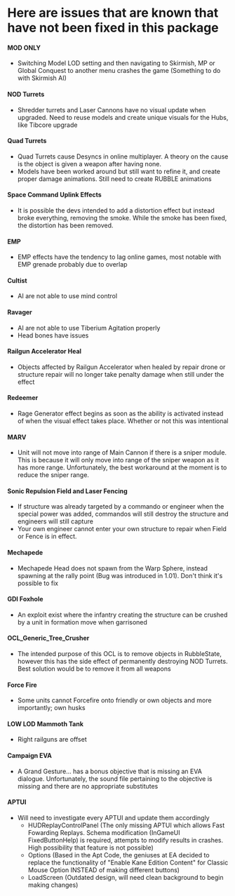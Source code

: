 # Here are issues that are known that have not been fixed in this package

#### MOD ONLY
* Switching Model LOD setting and then navigating to Skirmish, MP or Global Conquest to another menu crashes the game (Something to do with Skirmish AI)

#### NOD Turrets
* Shredder turrets and Laser Cannons have no visual update when upgraded. Need to reuse models and create unique visuals for the Hubs, like Tibcore upgrade

#### Quad Turrets
* Quad Turrets cause Desyncs in online multiplayer. A theory on the cause is the object is given a weapon after having none.
* Models have been worked around but still want to refine it, and create proper damage animations. Still need to create RUBBLE animations

#### Space Command Uplink Effects
* It is possible the devs intended to add a distortion effect but instead broke everything, removing the smoke. While the smoke has been fixed, the distortion has been removed.

#### EMP
* EMP effects have the tendency to lag online games, most notable with EMP grenade probably due to overlap
 
#### Cultist
* AI are not able to use mind control
 
#### Ravager
* AI are not able to use Tiberium Agitation properly
* Head bones have issues
 
#### Railgun Accelerator Heal
* Objects affected by Railgun Accelerator when healed by repair drone or structure repair will no longer take penalty damage when still under the effect

#### Redeemer
* Rage Generator effect begins as soon as the ability is activated instead of when the visual effect takes place. Whether or not this was intentional

#### MARV
* Unit will not move into range of Main Cannon if there is a sniper module. This is because it will only move into range of the sniper weapon as it has more range. Unfortunately, the best workaround at the moment is to reduce the sniper range.

#### Sonic Repulsion Field and Laser Fencing
* If structure was already targeted by a commando or engineer when the special power was added, commandos will still destroy the structure and engineers will still capture
* Your own engineer cannot enter your own structure to repair when Field or Fence is in effect.
 
#### Mechapede
* Mechapede Head does not spawn from the Warp Sphere, instead spawning at the rally point (Bug was introduced in 1.01). Don't think it's possible to fix

#### GDI Foxhole
* An exploit exist where the infantry creating the structure can be crushed by a unit in formation move when garrisoned

#### OCL_Generic_Tree_Crusher
* The intended purpose of this OCL is to remove objects in RubbleState, however this has the side effect of permanently destroying NOD Turrets. Best solution would be to remove it from all weapons
 
#### Force Fire
* Some units cannot Forcefire onto friendly or own objects and more importantly; own husks

#### LOW LOD Mammoth Tank
* Right railguns are offset

#### Campaign EVA
* A Grand Gesture... has a bonus objective that is missing an EVA dialogue. Unfortunately, the sound file pertaining to the objective is missing and there are no appropriate substitutes

#### APTUI
* Will need to investigate every APTUI and update them accordingly
	* HUDReplayControlPanel (The only missing APTUI which allows Fast Fowarding Replays. Schema modification (InGameUI FixedButtonHelp) is required, attempts to modify results in crashes. High possibility that feature is not possible)
	* Options (Based in the Apt Code, the geniuses at EA decided to replace the functionality of "Enable Kane Edition Content" for Classic Mouse Option INSTEAD of making different buttons)
	* LoadScreen (Outdated design, will need clean background to begin making changes)
